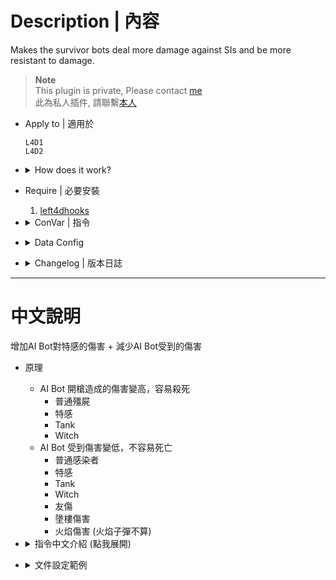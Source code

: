 # Description | 內容
Makes the survivor bots deal more damage against SIs and be more resistant to damage.

> __Note__ <br/>
This plugin is private, Please contact [me](/#私人插件列表-private-plugins-list)<br/>
此為私人插件, 請聯繫[本人](/#私人插件列表-private-plugins-list)

* Apply to | 適用於
	```
	L4D1
	L4D2
	```

* <details><summary>How does it work?</summary>

	* Survivor bots deal more damage to 
		* Common infected
		* Special infected
		* Tank
		* Witch
	* Survivor bots decrease damage from 
		* Common infected
		* Special infected
		* Tank
		* Witch
		* Friendly fire
		* Fall from ledge
		* Flame
</details>

* Require | 必要安裝
	1. [left4dhooks](https://forums.alliedmods.net/showthread.php?t=321696)

* <details><summary>ConVar | 指令</summary>

	* cfg/sourcemod/l4d_TougherSurvivorBots.cfg
		```php
		// 0=Plugin off, 1=Plugin on.
		l4d_TougherSurvivorBots_allow "1"
		```
</details>

* <details><summary>Data Config</summary>

	* [data/l4d_TougherSurvivorBots.cfg](data/l4d_TougherSurvivorBots.cfg)
		> Manual in this file, click for more details...
</details>

* <details><summary>Changelog | 版本日誌</summary>

	* v1.1 (2024-8-7)
		* Add data file
		* Update cvars

	* v1.0 (2024-8-1)
		* Initial Release
</details>

- - - -
# 中文說明
增加AI Bot對特感的傷害 + 減少AI Bot受到的傷害

* 原理
	* AI Bot 開槍造成的傷害變高，容易殺死
		* 普通殭屍
		* 特感
		* Tank
		* Witch
	* AI Bot 受到傷害變低，不容易死亡 
		* 普通感染者
		* 特感
		* Tank
		* Witch
		* 友傷
		* 墬樓傷害
		* 火焰傷害 (火焰子彈不算)

* <details><summary>指令中文介紹 (點我展開)</summary>

	* cfg/sourcemod/l4d_TougherSurvivorBots.cfg
		```php
		// 0=關閉插件, 1=啟動插件
		l4d_TougherSurvivorBots_allow "1"
		```
</details>

* <details><summary>文件設定範例</summary>

	* [data/l4d_TougherSurvivorBots.cfg](data/l4d_TougherSurvivorBots.cfg)
		> 內有中文說明，可點擊查看
</details>
